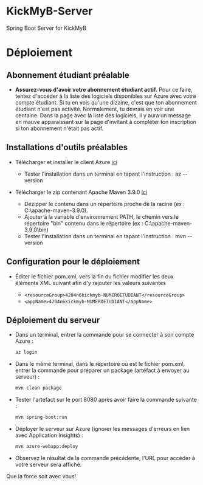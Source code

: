 # KickMyB-Server
Spring Boot Server for KickMyB


# Déploiement

## Abonnement étudiant préalable
- **Assurez-vous d'avoir votre abonnement étudiant actif**. Pour ce faire, tentez d'accéder à la liste des logiciels disponibles sur Azure avec votre compte étudiant. Si tu en vois qu'une dizaine, c'est que ton abonnement étudiant n'est pas activité. Normalement, tu devrais en voir une centaine. Dans la page avec la liste des logiciels, il y aura un message en mauve apparaissant sur la page d'invitant à compléter ton inscription si ton abonnement n'était pas actif.

## Installations d'outils préalables
- Télécharger et installer le client Azure [ici](https://aka.ms/installazurecliwindows)
  - Tester l'installation dans un terminal en tapant l'instruction : az --version

- Télécharger le zip contenant Apache Maven 3.9.0 [ici](https://dlcdn.apache.org/maven/maven-3/3.9.0/binaries/apache-maven-3.9.0-bin.zip)
  - Dézipper le contenu dans un répertoire proche de la racine (ex : C:\apache-maven-3.9.0).
  - Ajouter à la variable d'environnement PATH, le chemin vers le répertoire "bin" contenu dans le répertoire (ex : C:\apache-maven-3.9.0\bin)
  - Tester l'installation dans un terminal en tapant l'instruction : mvn --version

## Configuration pour le déploiement
- Éditer le fichier pom.xml, vers la fin du fichier modifier les deux éléments XML suivant afin d'y rajouter les valeurs suivantes 

  - `<resourceGroup>4204n6kickmyb-NUMEROETUDIANT</resourceGroup>`
  - `<appName>4204n6kickmyb-NUMEROETUDIANT</appName>`

## Déploiement du serveur
- Dans un terminal, entrer la commande pour se connecter à son compte Azure :
  ```sh
  az login 
  ```
- Dans le même terminal, dans le répertoire où est le fichier pom.xml, entrer la commande pour préparer un package (artéfact à envoyer au serveur) : 
  ```sh
  mvn clean package
  ```
- Tester l'artefact sur le port 8080 après avoir faire la commande suivante : 
  ```sh
  mvn spring-boot:run
  ```
- Déployer le serveur sur Azure (ignorer les messages d'erreurs en lien avec Application Insights) :
  ```sh
  mvn azure-webapp:deploy
  ```
- Observez le résultat de la commande précédente, l'URL pour accéder à votre serveur sera affiché.

Que la force soit avec vous!